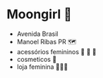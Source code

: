 # Moongirl 🌙
- Avenida Brasil 
- Manoel Ribas PR 🗺️
- acessórios femininos 👗 👕 🥿
- cosmeticos 💄
- loja feminina 👩‍👧‍👧


  
